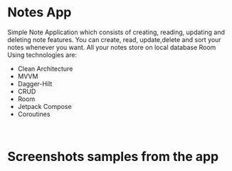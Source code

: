 # Notes App


Simple Note Application which consists of creating, reading, updating and deleting note features. 
You can create, read, update,delete and sort your notes whenever you want. All your notes store on local database Room
Using technologies are: 
* Clean Architecture
* MVVM
* Dagger-Hilt
* CRUD
* Room
* Jetpack Compose
* Coroutines


<br>

# Screenshots samples from the app

